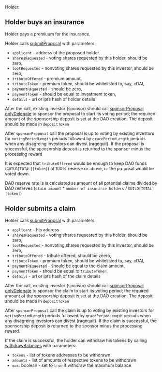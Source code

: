 Holder:

## Holder buys an insurance

Holder pays a premiuum for the insurance.

Holder calls [submitProposal](https://github.com/MolochVentures/moloch/blob/7db370566a5d8c3bad3624700a4ca710c8cf35b4/contracts/Moloch.sol#L176)
with parameters:

- `applicant` - address of the proposed holder
- `sharesRequested` - voting shares requested by this holder, should be zero,
- `lootRequested` - nonvoting shares requested by this investor, should be zero,
- `tributeOffered` - premium amount,
- `tributeToken` - premium token, should be whitelisted to, say, cDAI,
- `paymentRequested` - should be zero,
- `paymentToken` - should be equal to investment token,
- `details` - url or ipfs hash of holder details

After the call, existing investor (sponsor) should call
[sponsorProposal](https://github.com/MolochVentures/moloch/blob/7db370566a5d8c3bad3624700a4ca710c8cf35b4/contracts/Moloch.sol#L268)
[onlyDelegate](https://github.com/MolochVentures/moloch/tree/master/v1_contracts#onlymemberdelegate)
to sponsor the proposal to start its voting period; the required
amount of the sponsorship deposit is set at the DAO creation.  The
deposit should be made in `depositToken`

After `sponsorProposal` call the proposal is up to voting by existing
investors for `votingPeriodLength` periods followed by
`gracePeriodLength` periods when any disagreing investors can divest
(ragequit).  If the proposal is successful, the sponsorship deposit is
returned to the sponsor minus the processing reward

It is expected that `tributeOffered` would be enough to keep DAO funds
(`GUILD[TOTAL][token]`) at 100% reserve or above, or the proposal
would be voted down.

DAO reserve rate is is calculated as amount of all potential claims
divided by DAO reserves (`claim amount` * `number of insurance
holders` / `GUILD[TOTAL][token]`)

## Holder submits a claim

Holder calls [submitProposal](https://github.com/MolochVentures/moloch/blob/7db370566a5d8c3bad3624700a4ca710c8cf35b4/contracts/Moloch.sol#L176)
with parameters:

- `applicant` - his address
- `sharesRequested` - voting shares requested by this holder, should be zero,
- `lootRequested` - nonvoting shares requested by this investor, should be zero,
- `tributeOffered` - tribute offered, should be zeero,
- `tributeToken` - premium token, should be whitelisted to, say, cDAI,
- `paymentRequested` - should be equal to the claim amount,
- `paymentToken` - should be equal to `tributeToken`,
- `details` - url or ipfs hash of the claim details

After the call, existing investor (sponsor) should call
[sponsorProposal](https://github.com/MolochVentures/moloch/blob/7db370566a5d8c3bad3624700a4ca710c8cf35b4/contracts/Moloch.sol#L268)
[onlyDelegate](https://github.com/MolochVentures/moloch/tree/master/v1_contracts#onlymemberdelegate)
to sponsor the claim to start its voting period; the required amount
of the sponsorship deposit is set at the DAO creation.  The deposit
should be made in `depositToken`

After `sponsorProposal` call the claim is up to voting by existing
investors for `votingPeriodLength` periods followed by
`gracePeriodLength` periods when any disagreing investors can divest
(ragequit).  If the claim is successful, the sponsorship deposit is
returned to the sponsor minus the processing reward.

If the claim is successful, the holder can withdraw his tokens by calling
[withdrawBalances](https://github.com/MolochVentures/moloch/blob/7db370566a5d8c3bad3624700a4ca710c8cf35b4/contracts/Moloch.sol#L577)
with parameters:

- `tokens` - list of tokens addresses to be withdrawn
- `amounts` - list of amounts of respective tokens to be withdrawn
- `max`: boolean - set to `true` if withdraw the maximum balance
